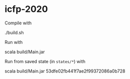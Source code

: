 # icfp-2020

Compile with

  ./build.sh

Run with

  scala build/Main.jar

Run from saved state (in `states/*`) with

  scala build/Main.jar 53dfe02fb441f7ae2f99372086a0b728

